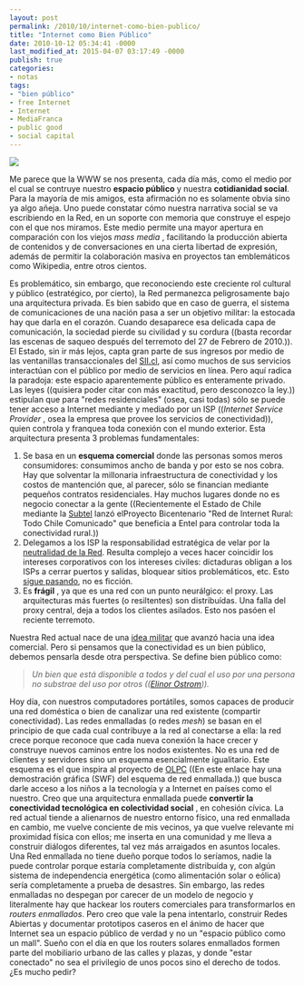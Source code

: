 ```yaml
---
layout: post
permalink: /2010/10/internet-como-bien-publico/
title: "Internet como Bien Público"
date: 2010-10-12 05:34:41 -0000
last_modified_at: 2015-04-07 03:17:49 -0000
publish: true
categories:
- notas
tags:
- "bien público"
- free Internet
- Internet
- MediaFranca
- public good
- social capital
---
```

[![](/assets/uploads/2010/10/mesh-network1-655x610.jpg)](/assets/uploads/2010/10/mesh-network1.jpg)

Me parece que la WWW se nos presenta, cada día más, como el medio por el cual se contruye nuestro **espacio público** y nuestra **cotidianidad social**. Para la mayoría de mis amigos, esta afirmación no es solamente obvia sino ya algo añeja. Uno puede constatar cómo nuestra narrativa social se va escribiendo en la Red, en un soporte con memoria que construye el espejo con el que nos miramos. Este medio permite una mayor apertura en comparación con los viejos _mass media_ , facilitando la producción abierta de contenidos y de conversaciones en una cierta libertad de expresión, además de permitir la colaboración masiva en proyectos tan emblemáticos como Wikipedia, entre otros cientos.

Es problemático, sin embargo, que reconociendo este creciente rol cultural y público (estratégico, por cierto), la Red permanezca peligrosamente bajo una arquitectura privada. Es bien sabido que en caso de guerra, el sistema de comunicaciones de una nación pasa a ser un objetivo militar: la estocada hay que darla en el corazón. Cuando desaparece esa delicada capa de comunicación, la sociedad pierde su civilidad y su cordura ((basta recordar las escenas de saqueo después del terremoto del 27 de Febrero de 2010.)). El Estado, sin ir más lejos, capta gran parte de sus ingresos por medio de las ventanillas transaccionales del [SII.cl](http://www.sii.cl "Servicio de Impuestos Internos de Chile"), así como muchos de sus servicios interactúan con el público por medio de servicios en línea. Pero aquí radica la paradoja: este espacio aparentemente público es enteramente privado. Las leyes ((quisiera poder citar con más exactitud, pero desconozco la ley.)) estipulan que para "redes residenciales" (osea, casi todas) sólo se puede tener acceso a Internet mediante y mediado por un ISP ((_Internet Service Provider_ , osea la empresa que provee los servicios de conectividad)), quien controla y franquea toda conexión con el mundo exterior. Esta arquitectura presenta 3 problemas fundamentales:

  1. Se basa en un **esquema comercial** donde las personas somos meros consumidores: consumimos ancho de banda y por esto se nos cobra. Hay que solventar la millonaria infraestructura de conectividad y los costos de mantención que, al parecer, sólo se financian mediante pequeños contratos residenciales. Hay muchos lugares donde no es negocio conectar a la gente ((Recientemente el Estado de Chile mediante la [Subtel](http://www.subtel.cl/prontus_subtel/site/artic/20100819/pags/20100819103226.html) lanzó elProyecto Bicentenario "Red de Internet Rural: Todo Chile Comunicado" que beneficia a Entel para controlar toda la conectividad rural.))
  2. Delegamos a los ISP la responsabilidad estratégica de velar por la [neutralidad de la Red](http://es.wikipedia.org/wiki/Neutralidad_de_red). Resulta complejo a veces hacer coincidir los intereses corporativos con los intereses civiles: dictaduras obligan a los ISPs a cerrar puertos y salidas, bloquear sitios problemáticos, etc. Esto [sigue pasando](http://en.wikipedia.org/wiki/Golden_Shield_Project "Golden Shield Project o The Great Firewall of Chine"), no es ficción.
  3. Es **frágil** , ya que es una red con un punto neurálgico: el proxy. Las arquitecturas más fuertes (o resiltentes) son distribuídas. Una falla del proxy central, deja a todos los clientes asilados. Esto nos pasóen el reciente terremoto.

Nuestra Red actual nace de una [idea militar](http://es.wikipedia.org/wiki/ARPANET) que avanzó hacia una idea comercial. Pero si pensamos que la conectividad es un bien público, debemos pensarla desde otra perspectiva. Se define bien público como:

> _Un bien que está disponible a todos y del cual el uso por una persona no substrae del uso por otros (([Elinor Ostrom](http://es.wikipedia.org/wiki/Elinor_Ostrom)))._

Hoy día, con nuestros computadores portátiles, somos capaces de producir una red doméstica o bien de canalizar una red existente (compartir conectividad). Las redes enmalladas (o redes _mesh_) se basan en el principio de que cada cual contribuye a la red al conectarse a ella: la red crece porque reconoce que cada nueva conexión la hace crecer y construye nuevos caminos entre los nodos existentes. No es una red de clientes y servidores sino un esquema esencialmente igualitario. Este esquema es el que inspira al proyecto de [OLPC](http://www.laptop.org/en/laptop/hardware/features.shtml) ((En este enlace hay una demostración gráfica (SWF) del esquema de red enmallada.)) que busca darle acceso a los niños a la tecnología y a Internet en países como el nuestro. Creo que una arquitectura enmallada puede **convertir la conectividad tecnológica en colectividad social** , en cohesión cívica. La red actual tiende a alienarnos de nuestro entorno físico, una red enmallada en cambio, me vuelve conciente de mis vecinos, ya que vuelve relevante mi proximidad física con ellos; me inserta en una comunidad y me lleva a construir diálogos diferentes, tal vez más arraigados en asuntos locales. Una Red enmallada no tiene dueño porque todos lo seríamos, nadie la puede controlar porque estaría completamente distribuída y, con algún sistema de independencia energética (como alimentación solar o eólica) sería completamente a prueba de desastres. Sin embargo, las redes enmalladas no despegan por carecer de un modelo de negocio y literalmente hay que hackear los routers comerciales para transformarlos en _routers enmallados_. Pero creo que vale la pena intentarlo, construir Redes Abiertas y documentar prototipos caseros en el ánimo de hacer que Internet sea un espacio público de verdad y no un "espacio público como un mall". Sueño con el día en que los routers solares enmallados formen parte del mobiliario urbano de las calles y plazas, y donde "estar conectado" no sea el privilegio de unos pocos sino el derecho de todos. ¿Es mucho pedir?
